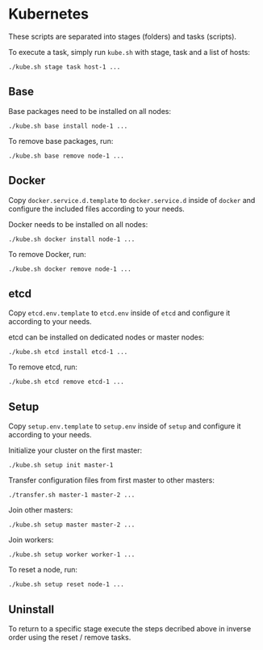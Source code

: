 # Kubernetes

These scripts are separated into stages (folders) and tasks (scripts).

To execute a task, simply run `kube.sh` with stage, task and a list of hosts:

```
./kube.sh stage task host-1 ...
```

## Base

Base packages need to be installed on all nodes:

```
./kube.sh base install node-1 ...
```

To remove base packages, run:

```
./kube.sh base remove node-1 ...
```

## Docker

Copy `docker.service.d.template` to `docker.service.d` inside of `docker` and configure the included files according to your needs.

Docker needs to be installed on all nodes:

```
./kube.sh docker install node-1 ...
```

To remove Docker, run:

```
./kube.sh docker remove node-1 ...
```

## etcd

Copy `etcd.env.template` to `etcd.env` inside of `etcd` and configure it according to your needs.

etcd can be installed on dedicated nodes or master nodes:

```
./kube.sh etcd install etcd-1 ...
```

To remove etcd, run:

```
./kube.sh etcd remove etcd-1 ...
```

## Setup

Copy `setup.env.template` to `setup.env` inside of `setup` and configure it according to your needs.

Initialize your cluster on the first master:

```
./kube.sh setup init master-1
```

Transfer configuration files from first master to other masters:

```
./transfer.sh master-1 master-2 ...
```

Join other masters:

```
./kube.sh setup master master-2 ...
```

Join workers:

```
./kube.sh setup worker worker-1 ...
```

To reset a node, run:

```
./kube.sh setup reset node-1 ...
```

## Uninstall

To return to a specific stage execute the steps decribed above in inverse order using the reset / remove tasks.

